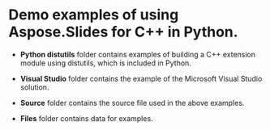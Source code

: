# Demo examples of using Aspose.Slides for C++ in Python.

- **Python distutils** folder contains examples of building a C++ extension module using distutils, which is included in Python.

- **Visual Studio** folder contains the example of the Microsoft Visual Studio solution.

- **Source** folder contains the source file used in the above examples.

- **Files** folder contains data for examples.
